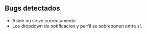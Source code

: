 ## Bugs detectados

- Aside no se ve correctamente
- Los dropdown de notificacion y perfil se sobreponen entre sí.
